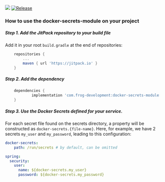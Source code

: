 [![](https://jitci.com/gh/FrogDevelopment/docker-secrets-module/svg)](https://jitci.com/gh/FrogDevelopment/docker-secrets-module)
[![Release](https://jitpack.io/v/com.frog-development/docker-secrets-module.svg)](https://jitpack.io/#com.frog-development/docker-secrets-module)

### How to use the docker-secrets-module on your project
##### Step 1. Add the JitPack repository to your build file

Add it in your root `build.gradle` at the end of repositories:
```groovy
    repositories {
        ...
        maven { url 'https://jitpack.io' }
    }
```
##### Step 2. Add the dependency
```groovy
	dependencies {
	        implementation 'com.frog-development:docker-secrets-module:Tag'
	}
```
##### Step 3. Use the Docker Secrets defined for your service.
For each secret file found on the secrets directory, a property will be constructed as `docker-secrets.{file-name}`.
Here, for example, we have 2 secrets `my_user` and `my_password`, leading to this configuration: 
```yaml
docker-secrets:
    path: /run/secrets # by default, can be omitted

spring:
  security:
    user:
      name: ${docker-secrets.my_user}
      password: ${docker-secrets.my_password}
```
